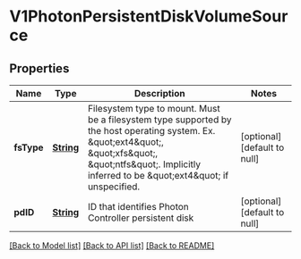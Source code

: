 # V1PhotonPersistentDiskVolumeSource
## Properties

Name | Type | Description | Notes
------------ | ------------- | ------------- | -------------
**fsType** | [**String**](string.md) | Filesystem type to mount. Must be a filesystem type supported by the host operating system. Ex. \&quot;ext4\&quot;, \&quot;xfs\&quot;, \&quot;ntfs\&quot;. Implicitly inferred to be \&quot;ext4\&quot; if unspecified. | [optional] [default to null]
**pdID** | [**String**](string.md) | ID that identifies Photon Controller persistent disk | [optional] [default to null]

[[Back to Model list]](../README.md#documentation-for-models) [[Back to API list]](../README.md#documentation-for-api-endpoints) [[Back to README]](../README.md)

